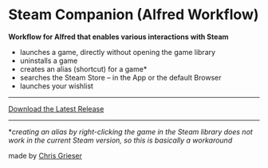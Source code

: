 # Steam Companion (Alfred Workflow)

**Workflow for Alfred that enables various interactions with Steam**
- launches a game, directly without opening the game library
- uninstalls a game
- creates an alias (shortcut) for a game\*
- searches the Steam Store – in the App or the default Browser
- launches your wishlist

---

[Download the Latest Release](https://github.com/chrisgrieser/pandoc_alfred/releases/latest)

---
\**creating an alias by right-clicking the game in the Steam library does not work in the current Steam version, so this is basically a workaround*

made by [Chris Grieser](https://chris-grieser.de/)
